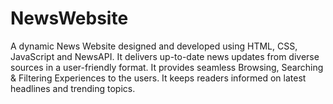# NewsWebsite
A dynamic News Website designed and developed using HTML, CSS, JavaScript and NewsAPI.
It delivers up-to-date news updates from diverse sources in a user-friendly format.
It provides seamless Browsing, Searching & Filtering Experiences to the users.
It keeps readers informed on latest headlines and trending topics.
